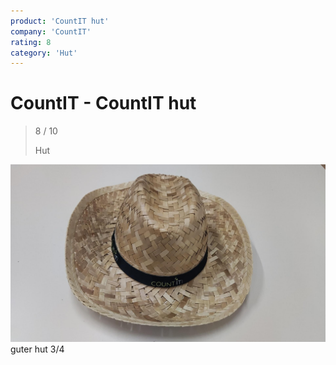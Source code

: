 ```yaml
---
product: 'CountIT hut'
company: 'CountIT'
rating: 8
category: 'Hut'
---
```


# CountIT - CountIT hut
>
> 8 / 10
>
> Hut

![CountIT hut](assets\countit-countit-hut-e2a2ca4e-86f0-40e2-b04d-123352c5317d.jpg)
guter hut 3/4

